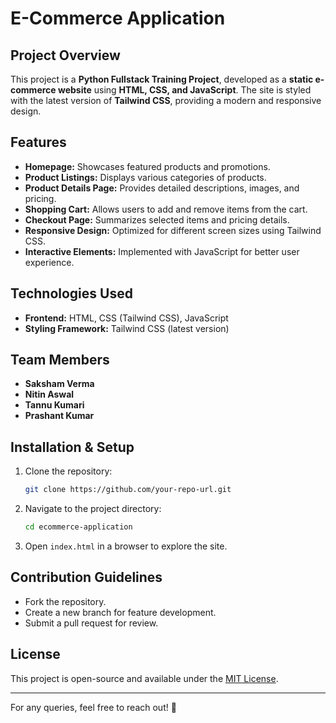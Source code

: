 # E-Commerce Application

## Project Overview
This project is a **Python Fullstack Training Project**, developed as a **static e-commerce website** using **HTML, CSS, and JavaScript**. The site is styled with the latest version of **Tailwind CSS**, providing a modern and responsive design.

## Features
- **Homepage:** Showcases featured products and promotions.
- **Product Listings:** Displays various categories of products.
- **Product Details Page:** Provides detailed descriptions, images, and pricing.
- **Shopping Cart:** Allows users to add and remove items from the cart.
- **Checkout Page:** Summarizes selected items and pricing details.
- **Responsive Design:** Optimized for different screen sizes using Tailwind CSS.
- **Interactive Elements:** Implemented with JavaScript for better user experience.

## Technologies Used
- **Frontend:** HTML, CSS (Tailwind CSS), JavaScript
- **Styling Framework:** Tailwind CSS (latest version)

## Team Members
- **Saksham Verma**
- **Nitin Aswal**
- **Tannu Kumari**
- **Prashant Kumar**

## Installation & Setup
1. Clone the repository:
   ```sh
   git clone https://github.com/your-repo-url.git
   ```
2. Navigate to the project directory:
   ```sh
   cd ecommerce-application
   ```
3. Open `index.html` in a browser to explore the site.

## Contribution Guidelines
- Fork the repository.
- Create a new branch for feature development.
- Submit a pull request for review.

## License
This project is open-source and available under the [MIT License](LICENSE).

---

For any queries, feel free to reach out! 🚀

